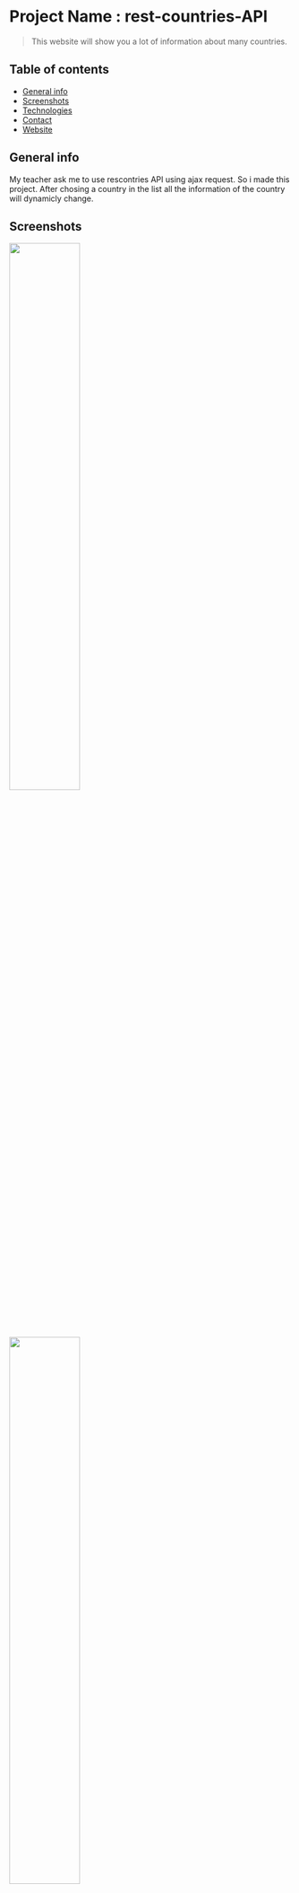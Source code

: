 
# Project Name : rest-countries-API
> This website will show you a lot of information about many countries.

## Table of contents
* [General info](#general-info)
* [Screenshots](#screenshots)
* [Technologies](#technologies)
* [Contact](#contact)
* [Website](#website)

## General info
My teacher ask me to use rescontries API using ajax request.
So i made this project.
After chosing a country in the list all the information of the country will dynamicly change.

## Screenshots

<img src="https://user-images.githubusercontent.com/56839789/86288514-53bf2a80-bbea-11ea-8f25-9216f06266ef.png" alt="" width="50%;">
<img src="https://user-images.githubusercontent.com/56839789/86289352-d7c5e200-bbeb-11ea-8d89-bb45ba5ba062.gif" alt="" width="50%;">


## Technologies
* HTML
* CSS
* JavaScript
* restcountries API
* Ajax
* Json



## What i learn, pratice: 
<ul>
 <li>XMLHttpRequest()
 <li>Handle the answer of the server
 <li>Get
 <li>JSON
</ul>
 
 
## Status
Project is:  _finished_


## Contact
Created by Alexandre
revolalex@gmail.com


## Website
link: https://my-countries-api.netlify.app
